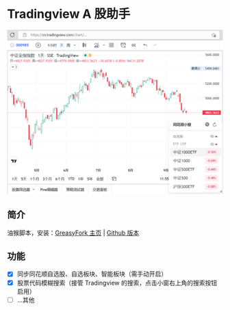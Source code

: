 # Tradingview A 股助手

![截图](https://github.com/xiaopc/tradingview-ashare/blob/main/docs/screenshot.png)

## 简介

油猴脚本，安装：[GreasyFork 主页](https://greasyfork.org/zh-CN/scripts/452135-tradingview-a%E8%82%A1%E5%8A%A9%E6%89%8B) | [Github 版本](https://github.com/xiaopc/tradingview-ashare/raw/main/tradingview-ashare.user.js)

## 功能

- [x] 同步同花顺自选股、自选板块、智能板块（需手动开启）
- [x] 股票代码模糊搜索（接管 Tradingview 的搜索，点击小窗右上角的搜索按钮启用）
- [ ] ...其他
